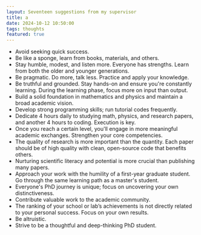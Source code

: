 ```yaml
---
layout: Seventeen suggestions from my supervisor
title: a
date: 2024-10-12 10:50:00
tags: thoughts
featured: true
---
```


- Avoid seeking quick success.
- Be like a sponge, learn from books, materials, and others.
- Stay humble, modest, and listen more. Everyone has strengths. Learn from both the older and younger generations.
- Be pragmatic. Do more, talk less. Practice and apply your knowledge.
- Be truthful and grounded. Stay hands-on and ensure you're constantly learning. During the learning phase, focus more on input than output.
- Build a solid foundation in mathematics and physics and maintain a broad academic vision.
- Develop strong programming skills; run tutorial codes frequently.
- Dedicate 4 hours daily to studying math, physics, and research papers, and another 4 hours to coding. Execution is key.
- Once you reach a certain level, you'll engage in more meaningful academic exchanges. Strengthen your core competencies.
- The quality of research is more important than the quantity. Each paper should be of high quality with clean, open-source code that benefits others.
- Nurturing scientific literacy and potential is more crucial than publishing many papers.
- Approach your work with the humility of a first-year graduate student. Go through the same learning path as a master's student.
- Everyone's PhD journey is unique; focus on uncovering your own distinctiveness.
- Contribute valuable work to the academic community.
- The ranking of your school or lab’s achievements is not directly related to your personal success. Focus on your own results.
- Be altruistic.
- Strive to be a thoughtful and deep-thinking PhD student.
